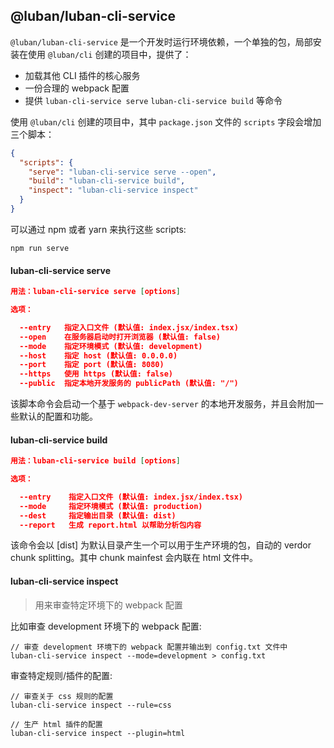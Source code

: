 ## @luban/luban-cli-service
`@luban/luban-cli-service` 是一个开发时运行环境依赖，一个单独的包，局部安装在使用 `@luban/cli` 创建的项目中，提供了：

- 加载其他 CLI 插件的核心服务
- 一份合理的 webpack 配置
- 提供 `luban-cli-service serve` `luban-cli-service build` 等命令

使用 `@luban/cli` 创建的项目中，其中 `package.json` 文件的 `scripts` 字段会增加三个脚本：

```json
{
  "scripts": {
    "serve": "luban-cli-service serve --open",
    "build": "luban-cli-service build",
    "inspect": "luban-cli-service inspect"
  }
}
```

可以通过 npm 或者 yarn 来执行这些 scripts:

```shell
npm run serve
```

#### luban-cli-service serve

``` json
用法：luban-cli-service serve [options]

选项：

  --entry   指定入口文件 (默认值: index.jsx/index.tsx)
  --open    在服务器启动时打开浏览器 (默认值: false)
  --mode    指定环境模式 (默认值: development)
  --host    指定 host (默认值: 0.0.0.0)
  --port    指定 port (默认值: 8080)
  --https   使用 https (默认值: false)
  --public  指定本地开发服务的 publicPath (默认值: "/")
```

该脚本命令会启动一个基于 `webpack-dev-server` 的本地开发服务，并且会附加一些默认的配置和功能。

#### luban-cli-service build

```json
用法：luban-cli-service build [options]

选项：

  --entry    指定入口文件 (默认值: index.jsx/index.tsx)
  --mode     指定环境模式 (默认值: production)
  --dest     指定输出目录 (默认值: dist)
  --report   生成 report.html 以帮助分析包内容
```

该命令会以 [dist] 为默认目录产生一个可以用于生产环境的包，自动的 verdor chunk splitting。其中 chunk mainfest 会内联在 html 文件中。

#### luban-cli-service inspect

> 用来审查特定环境下的 webpack 配置

比如审查 development 环境下的 webpack 配置:

```shell
// 审查 development 环境下的 webpack 配置并输出到 config.txt 文件中
luban-cli-service inspect --mode=development > config.txt
```

审查特定规则/插件的配置:

``` shell
// 审查关于 css 规则的配置
luban-cli-service inspect --rule=css

// 生产 html 插件的配置
luban-cli-service inspect --plugin=html
```

